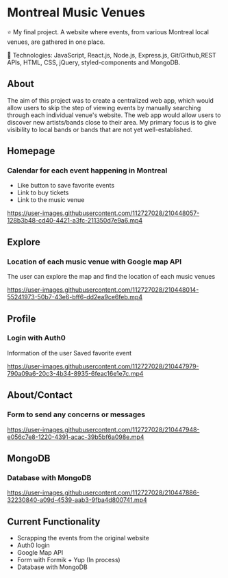 # Montreal Music Venues
⭐ My final project. A website where events, from various Montreal local venues, are gathered in one place.

🌱 Technologies: JavaScript, React.js, Node.js, Express.js, Git/Github,REST APIs, HTML, CSS, jQuery, styled-components and MongoDB.

## About
The aim of this project was to create a centralized web app, which would allow users to skip the step of viewing events by manually searching through each individual venue's website. The web app would allow users to discover new artists/bands close to their area. My primary focus is to give visibility to local bands or bands that are not yet well-established.

## Homepage 
### Calendar for each event happening in Montreal 
- Like button to save favorite events
- Link to buy tickets 
- Link to the music venue

https://user-images.githubusercontent.com/112727028/210448057-128b3b48-cd40-4421-a3fc-211350d7e9a6.mp4


## Explore 
### Location of each music venue with Google map API 
The user can explore the map and find the location of each music venues

https://user-images.githubusercontent.com/112727028/210448014-55241973-50b7-43e6-bff6-dd2ea9ce6feb.mp4


## Profile
### Login with Auth0 
Information of the user
Saved favorite event

https://user-images.githubusercontent.com/112727028/210447979-790a09a6-20c3-4b34-8935-6feac16e1e7c.mp4


## About/Contact
### Form to send any concerns or messages

https://user-images.githubusercontent.com/112727028/210447948-e056c7e8-1220-4391-acac-39b5bf6a098e.mp4

## MongoDB
### Database with MongoDB 

https://user-images.githubusercontent.com/112727028/210447886-32230840-a09d-4539-aab3-9fba4d800741.mp4

## Current Functionality 
- Scrapping the events from the original website
- Auth0 login
- Google Map API
- Form with Formik + Yup (In process)
- Database with MongoDB

